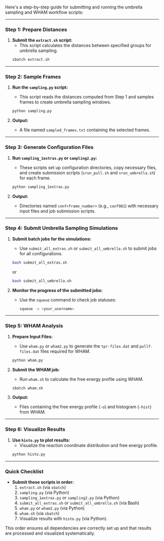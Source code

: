 Here's a step-by-step guide for submitting and running the umbrella sampling and WHAM workflow scripts:

---

### **Step 1: Prepare Distances**
1. **Submit the `extract.sh` script:**
   - This script calculates the distances between specified groups for umbrella sampling.
   ```bash
   sbatch extract.sh
   ```

---

### **Step 2: Sample Frames**
1. **Run the `sampling.py` script:**
   - This script reads the distances computed from Step 1 and samples frames to create umbrella sampling windows.
   ```bash
   python sampling.py
   ```

2. **Output:**
   - A file named `sampled_frames.txt` containing the selected frames.

---

### **Step 3: Generate Configuration Files**
1. **Run `sampling_1extras.py` or `sampling2.py`:**
   - These scripts set up configuration directories, copy necessary files, and create submission scripts (`srun_pull.sh` and `srun_umbrella.sh`) for each frame.
   ```bash
   python sampling_1extras.py
   ```

2. **Output:**
   - Directories named `conf<frame_number>` (e.g., `conf981`) with necessary input files and job submission scripts.

---

### **Step 4: Submit Umbrella Sampling Simulations**
1. **Submit batch jobs for the simulations:**
   - Use `submit_all_extras.sh` or `submit_all_umbrella.sh` to submit jobs for all configurations.
   ```bash
   bash submit_all_extras.sh
   ```
   or
   ```bash
   bash submit_all_umbrella.sh
   ```

2. **Monitor the progress of the submitted jobs:**
   - Use the `squeue` command to check job statuses:
     ```bash
     squeue -u <your_username>
     ```

---

### **Step 5: WHAM Analysis**
1. **Prepare Input Files:**
   - Use `wham.py` or `wham2.py` to generate the `tpr-files.dat` and `pullf-files.dat` files required for WHAM.
   ```bash
   python wham.py
   ```

2. **Submit the WHAM job:**
   - Run `wham.sh` to calculate the free energy profile using WHAM.
   ```bash
   sbatch wham.sh
   ```

3. **Output:**
   - Files containing the free energy profile (`-o`) and histogram (`-hist`) from WHAM.

---

### **Step 6: Visualize Results**
1. **Use `histo.py` to plot results:**
   - Visualize the reaction coordinate distribution and free energy profile.
   ```bash
   python histo.py
   ```

---

### **Quick Checklist**
- **Submit these scripts in order:**
  1. `extract.sh` (via `sbatch`)
  2. `sampling.py` (via Python)
  3. `sampling_1extras.py` or `sampling2.py` (via Python)
  4. `submit_all_extras.sh` or `submit_all_umbrella.sh` (via Bash)
  5. `wham.py` or `wham2.py` (via Python)
  6. `wham.sh` (via `sbatch`)
  7. Visualize results with `histo.py` (via Python).

This order ensures all dependencies are correctly set up and that results are processed and visualized systematically.
